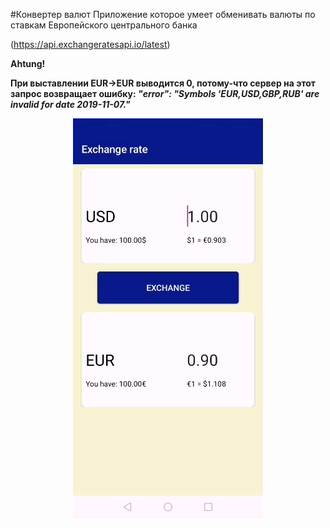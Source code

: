 #Конвертер валют
Приложение которое умеет обменивать валюты по ставкам Европейского центрального банка

(https://api.exchangeratesapi.io/latest)

**Ahtung!**

**При выставлении EUR->EUR выводится 0, потому-что сервер на этот запрос возвращает ошибку:
*"error": "Symbols 'EUR,USD,GBP,RUB' are invalid for date 2019-11-07."***

<p align="center">
    <img src="/demo.gif" alt="Currency Converter">
</p>